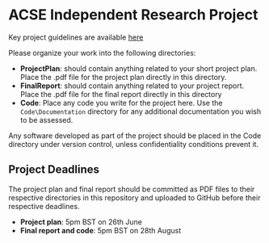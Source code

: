 ACSE Independent Research Project
=================================

Key project guidelines are available [here](https://imperialcollegelondon.box.com/s/di2p86trxn947elq8apsu5ykk65b18xa)

Please organize your work into the following directories:

- **ProjectPlan**: should contain anything related to your short project plan. Place the .pdf file for the project plan directly in this directory.
- **FinalReport**: should contain anything related to your project report. Place the .pdf file for the final report directly in this directory
- **Code**: Place any code you write for the project here. Use the `Code\Documentation` directory for any additional documentation you wish to be assessed.

Any software developed as part of the project should be placed in the Code directory under version control, unless confidentiality conditions prevent it.


Project Deadlines
-----------------


The project plan and final report should be committed as PDF files to their respective directories in this repository and uploaded to GitHub before their respective deadlines.

- **Project plan**: 5pm BST on 26th June
- **Final report and code**: 5pm BST on 28th August

